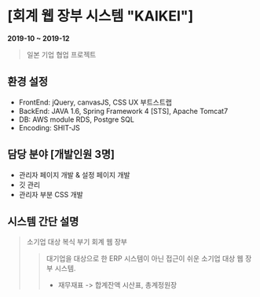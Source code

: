 # [회계 웹 장부 시스템 "KAIKEI"]
**2019-10 ~ 2019-12**
> 일본 기업 협업 프로젝트

## 환경 설정
* FrontEnd: jQuery, canvasJS, CSS UX 부트스트랩
* BackEnd: JAVA 1.6, Spring Framework 4 [STS], Apache Tomcat7
* DB: AWS module RDS, Postgre SQL
* Encoding: SHIT-JS

## 담당 분야 [개발인원 3명]
* 관리자 페이지 개발 & 설정 페이지 개발
* 깃 관리
* 관리자 부분 CSS 개발

## 시스템 간단 설명
> 소기업 대상 복식 부기 회계 웹 장부
>> 대기업을 대상으로 한 ERP 시스템이 아닌 접근이 쉬운 소기업 대상 웹 장부 시스템.
>> 
>> * 재무재표 -> 합계잔액 시산표, 총계정원장
